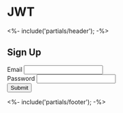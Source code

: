 # JWT


<%- include('partials/header'); -%>

<form>
    <h2>Sign Up</h2>
    <label for="email">Email</label>
    <input type="text" name="email"/>
    <div class="email error"></div>
    <label for="password">Password</label>
    <input type="password" name="password" required/>
    <div class="password error"></div>
    <button>Submit</button>
</form>

<script>
    const form = document.querySelector('form')
     const emailError = document.querySelector('.email.error')
     const passwordError = document.querySelector('.password.error')
    form.addEventListener('submit' , async(e)=>{
        e.preventDefault()
        //get values
        const email = form.email.value
        const password = form.password.value
        

        //reset errors
        emailError.textContent = ''
        passwordError.textContent = ''
     
console.log(email,password)
        try{

            const res = await fetch('/signup' , {
 
                method:'POST',
                body:JSON.stringify({email , password}),
                headers:{'Content-Type' : 'application/json'}
 
            });
  const data = await res.json()
if(data.errors){
    emailError.textContent = data.errors.email
    passwordError.textContent = data.errors.password
    
}

if(data.user){


    location.assign('/login' )
    
}
 
        }catch(err){
            console.log(err)
        }
    })
</script>

<%- include('partials/footer'); -%>